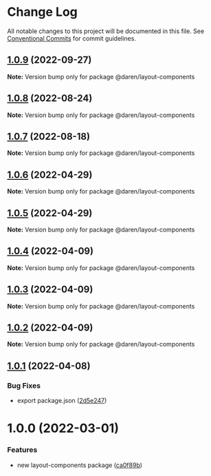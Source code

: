 # Change Log

All notable changes to this project will be documented in this file.
See [Conventional Commits](https://conventionalcommits.org) for commit guidelines.

## [1.0.9](https://github.com/darenmalfait/darenui/compare/@daren/layout-components@1.0.8...@daren/layout-components@1.0.9) (2022-09-27)

**Note:** Version bump only for package @daren/layout-components

## [1.0.8](https://github.com/darenmalfait/darenui/compare/@daren/layout-components@1.0.7...@daren/layout-components@1.0.8) (2022-08-24)

**Note:** Version bump only for package @daren/layout-components

## [1.0.7](https://github.com/darenmalfait/darenui/compare/@daren/layout-components@1.0.6...@daren/layout-components@1.0.7) (2022-08-18)

**Note:** Version bump only for package @daren/layout-components

## [1.0.6](https://github.com/darenmalfait/darenui/compare/@daren/layout-components@1.0.5...@daren/layout-components@1.0.6) (2022-04-29)

**Note:** Version bump only for package @daren/layout-components

## [1.0.5](https://github.com/darenmalfait/darenui/compare/@daren/layout-components@1.0.4...@daren/layout-components@1.0.5) (2022-04-29)

**Note:** Version bump only for package @daren/layout-components

## [1.0.4](https://github.com/darenmalfait/darenui/compare/@daren/layout-components@1.0.3...@daren/layout-components@1.0.4) (2022-04-09)

**Note:** Version bump only for package @daren/layout-components

## [1.0.3](https://github.com/darenmalfait/darenui/compare/@daren/layout-components@1.0.2...@daren/layout-components@1.0.3) (2022-04-09)

**Note:** Version bump only for package @daren/layout-components

## [1.0.2](https://github.com/darenmalfait/darenui/compare/@daren/layout-components@1.0.1...@daren/layout-components@1.0.2) (2022-04-09)

**Note:** Version bump only for package @daren/layout-components

## [1.0.1](https://github.com/darenmalfait/darenui/compare/@daren/layout-components@1.0.0...@daren/layout-components@1.0.1) (2022-04-08)

### Bug Fixes

* export package.json ([2d5e247](https://github.com/darenmalfait/darenui/commit/2d5e24797a289b7507666bf67d954fc93be33d8f))

# 1.0.0 (2022-03-01)

### Features

* new layout-components package ([ca0f89b](https://github.com/darenmalfait/darenui/commit/ca0f89b74932101ca733d57901d979f818956995))
